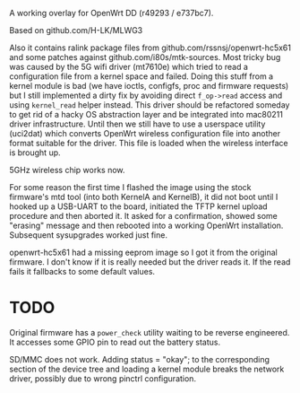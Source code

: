 A working overlay for OpenWrt DD (r49293 / e737bc7).

Based on github.com/H-LK/MLWG3

Also it contains ralink package files from github.com/rssnsj/openwrt-hc5x61
and some patches against github.com/i80s/mtk-sources. Most tricky bug
was caused by the 5G wifi driver (mt7610e) which tried to read a
configuration file from a kernel space and failed. Doing this stuff
from a kernel module is bad (we have ioctls, configfs, proc and
firmware requests) but I still implemented a dirty fix by avoiding
direct `f_op->read` access and using `kernel_read` helper instead.
This driver should be refactored someday to get rid of a hacky OS
abstraction layer and be integrated into mac80211 driver
infrastructure. Until then we still have to use a userspace utility
(uci2dat) which converts OpenWrt wireless configuration file into
another format suitable for the driver. This file is loaded when the
wireless interface is brought up.

5GHz wireless chip works now.

For some reason the first time I flashed the image using the stock
firmware's mtd tool (into both KernelA and KernelB), it did not boot
until I hooked up a USB-UART to the board, initiated the TFTP kernel
upload procedure and then aborted it. It asked for a confirmation,
showed some "erasing" message and then rebooted into a working OpenWrt
installation. Subsequent sysupgrades worked just fine.

openwrt-hc5x61 had a missing eeprom image so I got it from the
original firmware. I don't know if it is really needed but the driver
reads it. If the read fails it fallbacks to some default values.

# TODO

Original firmware has a `power_check` utility waiting to be reverse
engineered. It accesses some GPIO pin to read out the battery status.

SD/MMC does not work. Adding status = "okay"; to the corresponding
section of the device tree and loading a kernel module breaks the
network driver, possibly due to wrong pinctrl configuration.
